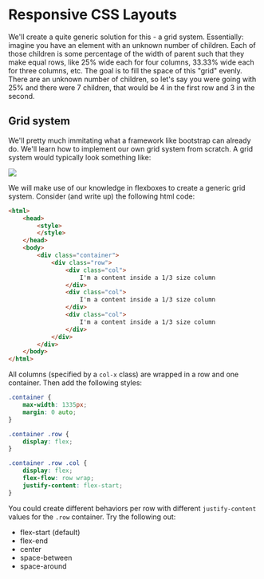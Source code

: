 # Responsive CSS Layouts

We'll create a quite generic solution for this - a grid system. Essentially: imagine you have an element with an unknown number of children. Each of those children is some percentage of the width of parent such that they make equal rows, like 25% wide each for four columns, 33.33% wide each for three columns, etc. The goal is to fill the space of this "grid" evenly. There are an unknown number of children, so let's say you were going with 25% and there were 7 children, that would be 4 in the first row and 3 in the second.

## Grid system

We'll pretty much immitating what a framework like bootstrap can already do. We'll learn how to implement our own grid system from scratch. A grid system would typically look something like:

![](https://a8q8p3f5.stackpathcdn.com/wp-content/uploads/2015/07/Bootstrap-grid.png)

We will make use of our knowledge in flexboxes to create a generic grid system. Consider (and write up) the following html code:

```html
<html>
    <head>
        <style>
        </style>
    </head>
    <body>
        <div class="container">
            <div class="row">
                <div class="col">
                    I'm a content inside a 1/3 size column
                </div>
                <div class="col">
                    I'm a content inside a 1/3 size column
                </div>
                <div class="col">
                    I'm a content inside a 1/3 size column
                </div>
            </div>
        </div>
    </body>
</html>
```

All columns (specified by a `col-x` class) are wrapped in a row and one container. Then add the following styles:

```css
.container {
    max-width: 1335px;
    margin: 0 auto;
}

.container .row {
    display: flex;
}

.container .row .col {
    display: flex;
    flex-flow: row wrap;
    justify-content: flex-start;
}
```

You could create different behaviors per row with different `justify-content` values for the `.row` container. Try the following out:

- flex-start (default)
- flex-end
- center
- space-between
- space-around